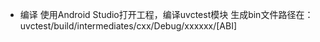 - 编译
  使用Android Studio打开工程，编译uvctest模块
  生成bin文件路径在：
  uvctest/build/intermediates/cxx/Debug/xxxxxx/\[ABI\]
